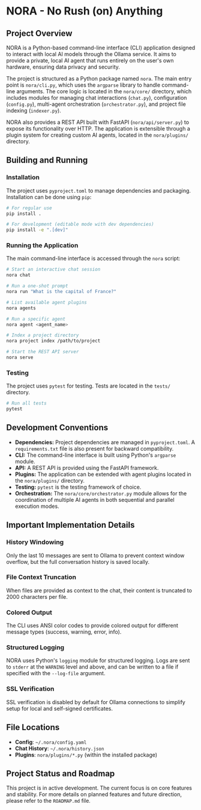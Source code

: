 # NORA - No Rush (on) Anything

## Project Overview

NORA is a Python-based command-line interface (CLI) application designed to interact with local AI models through the Ollama service. It aims to provide a private, local AI agent that runs entirely on the user's own hardware, ensuring data privacy and security.

The project is structured as a Python package named `nora`. The main entry point is `nora/cli.py`, which uses the `argparse` library to handle command-line arguments. The core logic is located in the `nora/core/` directory, which includes modules for managing chat interactions (`chat.py`), configuration (`config.py`), multi-agent orchestration (`orchestrator.py`), and project file indexing (`indexer.py`).

NORA also provides a REST API built with FastAPI (`nora/api/server.py`) to expose its functionality over HTTP. The application is extensible through a plugin system for creating custom AI agents, located in the `nora/plugins/` directory.

## Building and Running

### Installation

The project uses `pyproject.toml` to manage dependencies and packaging. Installation can be done using `pip`:

```bash
# For regular use
pip install .

# For development (editable mode with dev dependencies)
pip install -e ".[dev]"
```

### Running the Application

The main command-line interface is accessed through the `nora` script:

```bash
# Start an interactive chat session
nora chat

# Run a one-shot prompt
nora run "What is the capital of France?"

# List available agent plugins
nora agents

# Run a specific agent
nora agent <agent_name>

# Index a project directory
nora project index /path/to/project

# Start the REST API server
nora serve
```

### Testing

The project uses `pytest` for testing. Tests are located in the `tests/` directory.

```bash
# Run all tests
pytest
```

## Development Conventions

*   **Dependencies:** Project dependencies are managed in `pyproject.toml`. A `requirements.txt` file is also present for backward compatibility.
*   **CLI:** The command-line interface is built using Python's `argparse` module.
*   **API:** A REST API is provided using the FastAPI framework.
*   **Plugins:** The application can be extended with agent plugins located in the `nora/plugins/` directory.
*   **Testing:** `pytest` is the testing framework of choice.
*   **Orchestration:** The `nora/core/orchestrator.py` module allows for the coordination of multiple AI agents in both sequential and parallel execution modes.

## Important Implementation Details

### History Windowing
Only the last 10 messages are sent to Ollama to prevent context window overflow, but the full conversation history is saved locally.

### File Context Truncation
When files are provided as context to the chat, their content is truncated to 2000 characters per file.

### Colored Output
The CLI uses ANSI color codes to provide colored output for different message types (success, warning, error, info).

### Structured Logging
NORA uses Python's `logging` module for structured logging. Logs are sent to `stderr` at the `WARNING` level and above, and can be written to a file if specified with the `--log-file` argument.

### SSL Verification
SSL verification is disabled by default for Ollama connections to simplify setup for local and self-signed certificates.

## File Locations

- **Config**: `~/.nora/config.yaml`
- **Chat History**: `~/.nora/history.json`
- **Plugins**: `nora/plugins/*.py` (within the installed package)

## Project Status and Roadmap

This project is in active development. The current focus is on core features and stability. For more details on planned features and future direction, please refer to the `ROADMAP.md` file.